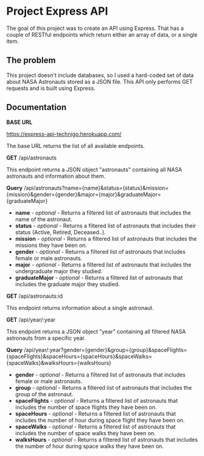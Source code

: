 # Project Express API

The goal of this project was to create an API using Express. That has a couple of RESTful endpoints which return
either an array of data, or a single item.

## The problem

This project doesn't include databases, so I used a hard-coded set of data about NASA Astronauts stored as a JSON
file. This API only performs GET requests and is built using Express. 

## Documentation

**BASE URL**

https://express-api-technigo.herokuapp.com/

The base URL returns the list of all available endpoints.

**GET** /api/astronauts

This endpoint returns a JSON object "astronauts" containing all NASA astronauts and information about them.

**Query** /api/astronauts?name={name}&status={status}&mission={mission}&gender={gender}&major={major}&graduateMajor={graduateMajor}

* **name** - *optional* - Returns a filtered list of astronauts that includes the name of the astronaut.
* **status** - *optional* - Returns a filtered list of astronauts that includes their status (Active, Retired, Deceased..).
* **mission** - *optional* - Returns a filtered list of astronauts that includes the missions they have been on.
* **gender** - *optional* - Returns a filtered list of astronauts that includes female or male astronauts.
* **major** - *optional* - Returns a filtered list of astronauts that includes the undergraduate major they studied.
* **graduateMajor** - *optional* - Returns a filtered list of astronauts that includes the graduate major they studied.

**GET** /api/astronauts:id

This endpoint returns information about a single astronaut.

**GET** /api/year/:year

This endpoint returns a JSON object "year" containing all filtered NASA astronauts from a specific year.

**Query** /api/year/:year?gender={gender}&group={group}&spaceFlights={spaceFlights}&spaceHours={spaceHours}&spaceWalks={spaceWalks}&walksHours={walksHours}

* **gender** - *optional* - Returns a filtered list of astronauts that includes female or male astronauts.
* **group** - *optional* - Returns a filtered list of astronauts that includes the group of the astronaut.
* **spaceFlights** - *optional* - Returns a filtered list of astronauts that includes the number of space flights they have been on.
* **spaceHours** - *optional* - Returns a filtered list of astronauts that includes the number of hour during space flight they have been on.
* **spaceWalks** - *optional* - Returns a filtered list of astronauts that includes the number of space walks they have been on.
* **walksHours** - *optional* - Returns a filtered list of astronauts that includes the number of hour during space walks they have been on.

